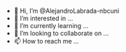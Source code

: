 - 👋 Hi, I’m @AlejandroLabrada-nbcuni
- 👀 I’m interested in ...
- 🌱 I’m currently learning ...
- 💞️ I’m looking to collaborate on ...
- 📫 How to reach me ...

<!---
AlejandroLabrada-nbcuni/AlejandroLabrada-nbcuni is a ✨ special ✨ repository because its `README.md` (this file) appears on your GitHub profile.
You can click the Preview link to take a look at your changes.
--->
